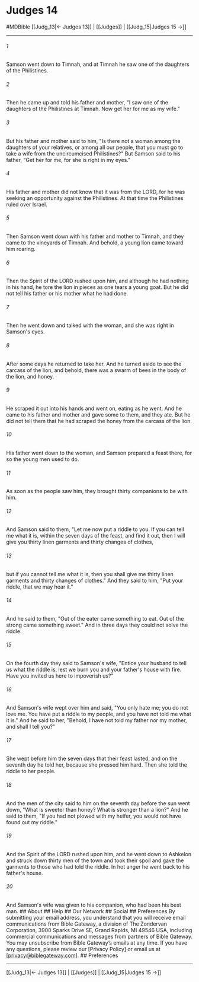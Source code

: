 # Judges 14
#MDBible
[[Judg_13|← Judges 13]] | [[Judges]] | [[Judg_15|Judges 15 →]]

***


###### 1 
Samson went down to Timnah, and at Timnah he saw one of the daughters of the Philistines. 

###### 2 
Then he came up and told his father and mother, "I saw one of the daughters of the Philistines at Timnah. Now get her for me as my wife." 

###### 3 
But his father and mother said to him, "Is there not a woman among the daughters of your relatives, or among all our people, that you must go to take a wife from the uncircumcised Philistines?" But Samson said to his father, "Get her for me, for she is right in my eyes." 

###### 4 
His father and mother did not know that it was from the LORD, for he was seeking an opportunity against the Philistines. At that time the Philistines ruled over Israel. 

###### 5 
Then Samson went down with his father and mother to Timnah, and they came to the vineyards of Timnah. And behold, a young lion came toward him roaring. 

###### 6 
Then the Spirit of the LORD rushed upon him, and although he had nothing in his hand, he tore the lion in pieces as one tears a young goat. But he did not tell his father or his mother what he had done. 

###### 7 
Then he went down and talked with the woman, and she was right in Samson's eyes. 

###### 8 
After some days he returned to take her. And he turned aside to see the carcass of the lion, and behold, there was a swarm of bees in the body of the lion, and honey. 

###### 9 
He scraped it out into his hands and went on, eating as he went. And he came to his father and mother and gave some to them, and they ate. But he did not tell them that he had scraped the honey from the carcass of the lion. 

###### 10 
His father went down to the woman, and Samson prepared a feast there, for so the young men used to do. 

###### 11 
As soon as the people saw him, they brought thirty companions to be with him. 

###### 12 
And Samson said to them, "Let me now put a riddle to you. If you can tell me what it is, within the seven days of the feast, and find it out, then I will give you thirty linen garments and thirty changes of clothes, 

###### 13 
but if you cannot tell me what it is, then you shall give me thirty linen garments and thirty changes of clothes." And they said to him, "Put your riddle, that we may hear it." 

###### 14 
And he said to them, "Out of the eater came something to eat. Out of the strong came something sweet." And in three days they could not solve the riddle. 

###### 15 
On the fourth day they said to Samson's wife, "Entice your husband to tell us what the riddle is, lest we burn you and your father's house with fire. Have you invited us here to impoverish us?" 

###### 16 
And Samson's wife wept over him and said, "You only hate me; you do not love me. You have put a riddle to my people, and you have not told me what it is." And he said to her, "Behold, I have not told my father nor my mother, and shall I tell you?" 

###### 17 
She wept before him the seven days that their feast lasted, and on the seventh day he told her, because she pressed him hard. Then she told the riddle to her people. 

###### 18 
And the men of the city said to him on the seventh day before the sun went down, "What is sweeter than honey? What is stronger than a lion?" And he said to them, "If you had not plowed with my heifer, you would not have found out my riddle." 

###### 19 
And the Spirit of the LORD rushed upon him, and he went down to Ashkelon and struck down thirty men of the town and took their spoil and gave the garments to those who had told the riddle. In hot anger he went back to his father's house. 

###### 20 
And Samson's wife was given to his companion, who had been his best man. ## About ## Help ## Our Network ## Social ## Preferences By submitting your email address, you understand that you will receive email communications from Bible Gateway, a division of The Zondervan Corporation, 3900 Sparks Drive SE, Grand Rapids, MI 49546 USA, including commercial communications and messages from partners of Bible Gateway. You may unsubscribe from Bible Gateway&rsquo;s emails at any time. If you have any questions, please review our [Privacy Policy] or email us at [privacy@biblegateway.com]. ## Preferences

***

[[Judg_13|← Judges 13]] | [[Judges]] | [[Judg_15|Judges 15 →]]
